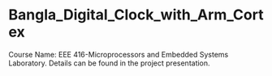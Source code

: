 # Bangla_Digital_Clock_with_Arm_Cortex
Course Name: EEE 416-Microprocessors and Embedded Systems Laboratory. Details can be found in the project presentation.
